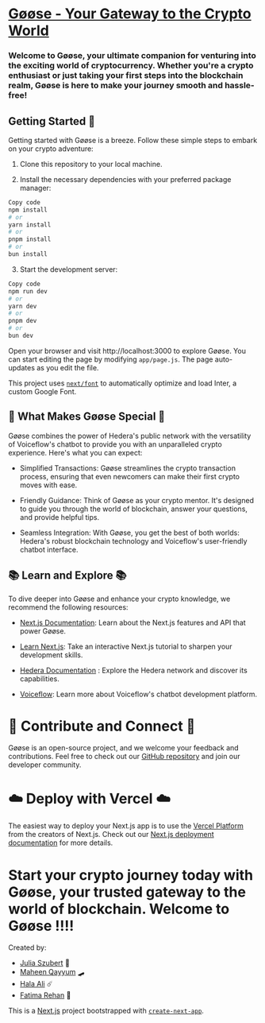 # **[Gøøse - Your Gateway to the Crypto World](https://devpost.com/software/goose-fzh5yr?ref_content=user-portfolio&ref_feature=in_progress)**
### Welcome to Gøøse, your ultimate companion for venturing into the exciting world of cryptocurrency. Whether you're a crypto enthusiast or just taking your first steps into the blockchain realm, Gøøse is here to make your journey smooth and hassle-free!

## Getting Started 🚀
Getting started with Gøøse is a breeze. Follow these simple steps to embark on your crypto adventure:

1. Clone this repository to your local machine.

2. Install the necessary dependencies with your preferred package manager:

```bash
Copy code
npm install
# or
yarn install
# or
pnpm install
# or
bun install
```
3. Start the development server:

``` bash
Copy code
npm run dev
# or
yarn dev
# or
pnpm dev
# or
bun dev
```
Open your browser and visit http://localhost:3000 to explore Gøøse.
You can start editing the page by modifying `app/page.js`. The page auto-updates as you edit the file.

This project uses [`next/font`](https://nextjs.org/docs/basic-features/font-optimization) to automatically optimize and load Inter, a custom Google Font.

## 🦆 What Makes Gøøse Special 🦆
Gøøse combines the power of Hedera's public network with the versatility of Voiceflow's chatbot to provide you with an unparalleled crypto experience. Here's what you can expect:

- Simplified Transactions: Gøøse streamlines the crypto transaction process, ensuring that even newcomers can make their first crypto moves with ease.

- Friendly Guidance: Think of Gøøse as your crypto mentor. It's designed to guide you through the world of blockchain, answer your questions, and provide helpful tips.

- Seamless Integration: With Gøøse, you get the best of both worlds: Hedera's robust blockchain technology and Voiceflow's user-friendly chatbot interface.

## 📚 Learn and Explore 📚
To dive deeper into Gøøse and enhance your crypto knowledge, we recommend the following resources:

- [Next.js Documentation](https://nextjs.org/docs): Learn about the Next.js features and API that power Gøøse.

- [Learn Next.js](https://nextjs.org/learn): Take an interactive Next.js tutorial to sharpen your development skills.

- [Hedera Documentation](https://docs.hedera.com/hedera/?utm_term=hedera%20developer&utm_campaign=&utm_source=adwords&utm_medium=ppc&hsa_acc=1782665900&hsa_cam=20069513483&hsa_grp=150063430953&hsa_ad=657086378107&hsa_src=g&hsa_tgt=kwd-1900674226219&hsa_kw=hedera%20developer&hsa_mt=b&hsa_net=adwords&hsa_ver=3&gad=1&gclid=Cj0KCQjwvL-oBhCxARIsAHkOiu0hxNRWoggQbreh0JjpRSFcEM3vugcyvEOT9Oe4maiR8uqpUUc4kkoaAr9fEALw_wcB) : Explore the Hedera network and discover its capabilities.

- [Voiceflow](https://www.voiceflow.com/docs): Learn more about Voiceflow's chatbot development platform.

# 🤝 Contribute and Connect 🤝
Gøøse is an open-source project, and we welcome your feedback and contributions. Feel free to check out our [GitHub repository](https://github.com/juliaszbrt/TechNova) and join our developer community.

# ☁️ Deploy with Vercel ☁️
The easiest way to deploy your Next.js app is to use the [Vercel Platform](https://vercel.com/new?utm_medium=default-template&filter=next.js&utm_source=create-next-app&utm_campaign=create-next-app-readme) from the creators of Next.js.
Check out our [Next.js deployment documentation](https://nextjs.org/docs/deployment) for more details.

# Start your crypto journey today with Gøøse, your trusted gateway to the world of blockchain. Welcome to Gøøse !!!!

Created by:
- [Julia Szubert](https://www.linkedin.com/in/juliaszubert/) 🐰
- [Maheen Qayyum](https://www.linkedin.com/in/maheen-qayyum-178547227/) 🛹
- [Hala Ali](https://www.linkedin.com/in/hala-ali-8484a224b/) ☄️
- [Fatima Rehan](https://www.linkedin.com/in/fatima-rehan29/) 👹

This is a [Next.js](https://nextjs.org/) project bootstrapped with [`create-next-app`](https://github.com/vercel/next.js/tree/canary/packages/create-next-app).
